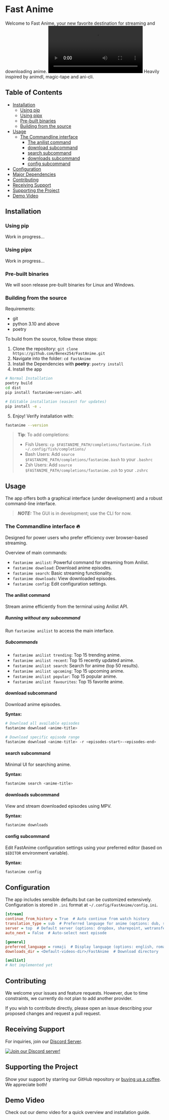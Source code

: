 # Fast Anime

Welcome to Fast Anime, your new favorite destination for streaming and downloading anime.
![](https://github.com/Benex254/FastAnime/raw/master/.assets/screencasts/intro.webm)
Heavily inspired by animdl, magic-tape and ani-cli.

## Table of Contents

- [Installation](#installation)
  - [Using pip](#using-pip)
  - [Using pipx](#using-pipx)
  - [Pre-built binaries](#pre-built-binaries)
  - [Building from the source](#building-from-the-source)
- [Usage](#usage)
  - [The Commandline interface](#the-commandline-interface-fire)
    - [The anilist command](#the-anilist-command)
    - [download subcommand](#download-subcommand)
    - [search subcommand](#search-subcommand)
    - [downloads subcommand](#downloads-subcommand)
    - [config subcommand](#config-subcommand)
- [Configuration](#configuration)
- [Major Dependencies](#major-dependencies)
- [Contributing](#contributing)
- [Receiving Support](#receiving-support)
- [Supporting the Project](#supporting-the-project)
- [Demo Video](#demo-video)

## Installation

### Using pip

Work in progress...

### Using pipx

Work in progress...

### Pre-built binaries

We will soon release pre-built binaries for Linux and Windows.

### Building from the source

Requirements:

- git
- python 3.10 and above
- poetry

To build from the source, follow these steps:

1. Clone the repository: `git clone https://github.com/Benex254/FastAnime.git`
2. Navigate into the folder: `cd FastAnime`
3. Install the Dependencies with **poetry**: `poetry install`
4. Install the app

```bash
# Normal Installation
poetry build
cd dist
pip install fastanime<version>.whl

# Editable installation (easiest for updates)
pip install -e .
```

5. Enjoy! Verify installation with:

```bash
fastanime --version
```

> **Tip**: To add completions:
>
> - Fish Users: `cp $FASTANIME_PATH/completions/fastanime.fish ~/.config/fish/completions/`
> - Bash Users: Add `source $FASTANIME_PATH/completions/fastanime.bash` to your `.bashrc`
> - Zsh Users: Add `source $FASTANIME_PATH/completions/fastanime.zsh` to your `.zshrc`

## Usage

The app offers both a graphical interface (under development) and a robust command-line interface.

> **_NOTE:_** The GUI is in development; use the CLI for now.

### The Commandline interface :fire:

Designed for power users who prefer efficiency over browser-based streaming.

Overview of main commands:

- `fastanime anilist`: Powerful command for streaming from Anilist.
- `fastanime download`: Download anime episodes.
- `fastanime search`: Basic streaming functionality.
- `fastanime downloads`: View downloaded episodes.
- `fastanime config`: Edit configuration settings.

#### The anilist command

Stream anime efficiently from the terminal using Anilist API.

##### Running without any subcommand

Run `fastanime anilist` to access the main interface.

##### Subcommands

- `fastanime anilist trending`: Top 15 trending anime.
- `fastanime anilist recent`: Top 15 recently updated anime.
- `fastanime anilist search`: Search for anime (top 50 results).
- `fastanime anilist upcoming`: Top 15 upcoming anime.
- `fastanime anilist popular`: Top 15 popular anime.
- `fastanime anilist favourites`: Top 15 favorite anime.

#### download subcommand

Download anime episodes.

**Syntax:**

```bash
# Download all available episodes
fastanime download <anime-title>

# Download specific episode range
fastanime download <anime-title> -r <episodes-start>-<episodes-end>
```

#### search subcommand

Minimal UI for searching anime.

**Syntax:**

```bash
fastanime search <anime-title>
```

#### downloads subcommand

View and stream downloaded episodes using MPV.

**Syntax:**

```bash
fastanime downloads
```

#### config subcommand

Edit FastAnime configuration settings using your preferred editor (based on `$EDITOR` environment variable).

**Syntax:**

```bash
fastanime config
```

## Configuration

The app includes sensible defaults but can be customized extensively. Configuration is stored in `.ini` format at `~/.config/FastAnime/config.ini`.

```ini
[stream]
continue_from_history = True  # Auto continue from watch history
translation_type = sub  # Preferred language for anime (options: dub, sub)
server = top  # Default server (options: dropbox, sharepoint, wetransfer.gogoanime, top)
auto_next = False  # Auto-select next episode

[general]
preferred_language = romaji  # Display language (options: english, romaji)
downloads_dir = <Default-videos-dir>/FastAnime  # Download directory

[anilist]
# Not implemented yet
```

## Contributing

We welcome your issues and feature requests. However, due to time constraints, we currently do not plan to add another provider.

If you wish to contribute directly, please open an issue describing your proposed changes and request a pull request.

## Receiving Support

For inquiries, join our [Discord Server](https://discord.gg/4NUTj5Pt).

[![Join our Discord server!](https://invidget.switchblade.xyz/4NUTj5Pt)](http://discord.gg/4NUTj5Pt)

## Supporting the Project

Show your support by starring our GitHub repository or [buying us a coffee](https://ko-fi.com/benex254). We appreciate both!

## Demo Video

Check out our demo video for a quick overview and installation guide.
